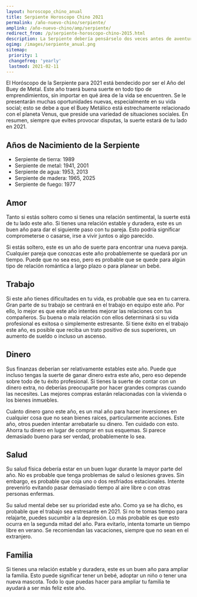 ```yaml
---
layout: horoscopo_chino_anual
title: Serpiente Horoscopo Chino 2021
permalink: /año-nuevo-chino/serpiente/
amplink: /año-nuevo-chino/amp/serpiente/
redirect_from: /p/serpiente-horoscopo-chino-2015.html
description: La Serpiente debería pensárselo dos veces antes de aventurarse en nuevas áreas durante el año. Debido a su naturaleza perezosa, le será difícil tener éxito en los diversos proyectos que emprenda. Requieren un gran esfuerzo que usted no está dispuesto a realizar. Puedes ser terco e irracional. Por lo tanto, habrá oposición a sus formas de ejecución. Para tener éxito, hay que ser razonable y buscar la cooperación de los demás.
ogimg: /images/serpiente_anual.png
sitemap:
 priority: 1
 changefreq: 'yearly'
 lastmod: 2021-02-11
---
```

El Horóscopo de la Serpiente para 2021 está bendecido por ser el Año del Buey de Metal. Este año traerá buena suerte en todo tipo de emprendimientos, sin importar en qué área de la vida se encuentren. Se le presentarán muchas oportunidades nuevas, especialmente en su vida social; esto se debe a que el Buey Metálico está estrechamente relacionado con el planeta Venus, que preside una variedad de situaciones sociales. En resumen, siempre que evites provocar disputas, la suerte estará de tu lado en 2021.

## Años de Nacimiento de la Serpiente
 - Serpiente de tierra: 1989
 - Serpiente de metal: 1941, 2001
 - Serpiente de agua: 1953, 2013
 - Serpiente de madera: 1965, 2025
 - Serpiente de fuego: 1977

## Amor
Tanto si estás soltero como si tienes una relación sentimental, la suerte está de tu lado este año. Si tienes una relación estable y duradera, este es un buen año para dar el siguiente paso con tu pareja. Esto podría significar comprometerse o casarse, irse a vivir juntos o algo parecido.

Si estás soltero, este es un año de suerte para encontrar una nueva pareja. Cualquier pareja que conozcas este año probablemente se quedará por un tiempo. Puede que no sea eso, pero es probable que se quede para algún tipo de relación romántica a largo plazo o para planear un bebé.

## Trabajo
Si este año tienes dificultades en tu vida, es probable que sea en tu carrera. Gran parte de su trabajo se centrará en el trabajo en equipo este año. Por ello, lo mejor es que este año intentes mejorar las relaciones con tus compañeros. Su buena o mala relación con ellos determinará si su vida profesional es exitosa o simplemente estresante. Si tiene éxito en el trabajo este año, es posible que reciba un trato positivo de sus superiores, un aumento de sueldo o incluso un ascenso.

## Dinero
Sus finanzas deberían ser relativamente estables este año. Puede que incluso tengas la suerte de ganar dinero extra este año, pero eso depende sobre todo de tu éxito profesional. Si tienes la suerte de contar con un dinero extra, no deberías preocuparte por hacer grandes compras cuando las necesites. Las mejores compras estarán relacionadas con la vivienda o los bienes inmuebles.

Cuánto dinero gano este año, es un mal año para hacer inversiones en cualquier cosa que no sean bienes raíces, particularmente acciones. Este año, otros pueden intentar arrebatarle su dinero. Ten cuidado con esto. Ahorra tu dinero en lugar de comprar en sus esquemas. Si parece demasiado bueno para ser verdad, probablemente lo sea.

## Salud
Su salud física debería estar en un buen lugar durante la mayor parte del año. No es probable que tenga problemas de salud o lesiones graves. Sin embargo, es probable que coja uno o dos resfriados estacionales. Intente prevenirlo evitando pasar demasiado tiempo al aire libre o con otras personas enfermas.

Su salud mental debe ser su prioridad este año. Como ya se ha dicho, es probable que el trabajo sea estresante en 2021. Si no te tomas tiempo para relajarte, puedes sucumbir a la depresión. Lo más probable es que esto ocurra en la segunda mitad del año. Para evitarlo, intenta tomarte un tiempo libre en verano. Se recomiendan las vacaciones, siempre que no sean en el extranjero.

## Familia
Si tienes una relación estable y duradera, este es un buen año para ampliar la familia. Esto puede significar tener un bebé, adoptar un niño o tener una nueva mascota. Todo lo que puedas hacer para ampliar tu familia te ayudará a ser más feliz este año.
